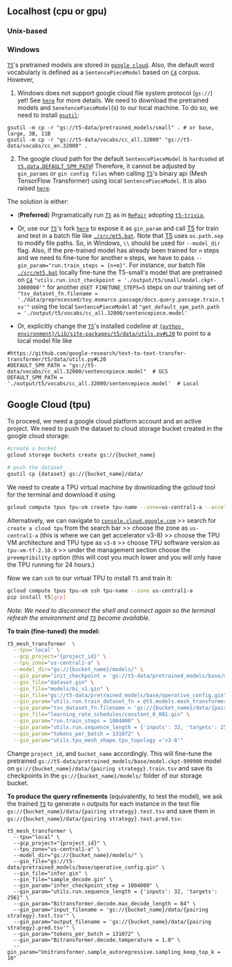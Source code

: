 ## Localhost (cpu or gpu)

### Unix-based

### Windows
[`T5`](https://github.com/google-research/text-to-text-transfer-transformer)'s pretrained models are stored in [`google cloud`](https://console.cloud.google.com/storage/browser/t5-data/pretrained_models/). Also, the default word vocabularly is defined as a `SentencePieceModel` based on [`C4`](https://console.cloud.google.com/storage/browser/t5-data/vocabs/cc_all.32000) corpus. However, 
1. Windows does not support google cloud file system protocol (`gs://`) yet! See [`here`](https://github.com/tensorflow/tensorflow/issues/38477) for more details. We need to download the pretrained models and `SenetencePieceModel`(s) to our local machine. To do so, we need to install [`gsutil`](https://cloud.google.com/storage/docs/gsutil):

```
gsutil -m cp -r "gs://t5-data/pretrained_models/small" . # or base, large, 3B, 11B
gsutil -m cp -r "gs://t5-data/vocabs/cc_all.32000" "gs://t5-data/vocabs/cc_en.32000" .
```

2. The google cloud path for the default `SentencePieceModel` is `hardcoded` at [`t5.data.DEFAULT_SPM_PATH`](https://github.com/google-research/text-to-text-transfer-transformer/blob/1b8375efe41f208f7f5c0744d57d7d913fa1eac4/t5/data/utils.py#L20)! Therefore, it cannot be adjusted by `gin_params` or `gin config files` when calling [`T5`](https://github.com/google-research/text-to-text-transfer-transformer)'s binary api (Mesh TensorFlow Transformer) using local `SentencePieceModel`. It is also raised [`here`](https://github.com/google-research/text-to-text-transfer-transformer/issues/513).

The solution is either: 
- (**Preferred**) Prgramatically run [`T5`](https://github.com/google-research/text-to-text-transfer-transformer) as in [`RePair`](https://github.com/fani-lab/RePair/blob/main/src/mdl/mt5w.py) adopting [`t5-trivia`](https://github.com/google-research/text-to-text-transfer-transformer/blob/main/notebooks/t5-trivia.ipynb), 
- Or, use our [`T5`](https://github.com/fani-lab/RePair/blob/main/src/mdl/mt5w.py)'s fork [`here`](https://github.com/fani-lab/text-to-text-transfer-transformer/blob/a9bb744d3e9811e912fddd7bfecf4d5334d00090/t5/data/utils.py#L24) to expose it as `gin_param` and call [T5](https://github.com/fani-lab/RePair/blob/main/src/mdl/mt5w.py) for train and test in a batch file like [`./src/mt5.bat`](./src/mt5.bat). Note that [T5](https://github.com/fani-lab/RePair/blob/main/src/mdl/mt5w.py) uses `os.path.sep` to modify file paths. So, in Windows, `\\` should be used for `--model_dir` flag. Also, if the pre-trained model has already been trained for `n` steps and we need to fine-tune for another `m` steps, we have to pass `--gin_param="run.train_steps = {n+m}"`. For instance, our batch file [`./src/mt5.bat`](./src/mt5.bat) locally fine-tune the T5-small's model that are pretrained on [`C4`](https://console.cloud.google.com/storage/browser/t5-data/vocabs/cc_all.32000) `"utils.run.init_checkpoint = './output/t5/small/model.ckpt-1000000'"` for another `@SET FINETUNE_STEPS=5` steps on our training set of `"tsv_dataset_fn.filename = './data/preprocessed/toy.msmarco.passage/docs.query.passage.train.tsv'"` using the local `SentencePieceModel` at `"get_default_spm_path.path = './output/t5/vocabs/cc_all.32000/sentencepiece.model'`

- Or, explicitly change the [`T5`](https://github.com/google-research/text-to-text-transfer-transformer)'s installed codeline at [`{python environment}/Lib/site-packages/t5/data/utils.py#L20`](https://github.com/google-research/text-to-text-transfer-transformer/blob/fc542df62ef2c1e39deced419d42d6d83befe623/t5/data/utils.py#L20) to point to a local model file like 
```
#https://github.com/google-research/text-to-text-transfer-transformer/t5/data/utils.py#L20
#DEFAULT_SPM_PATH = "gs://t5-data/vocabs/cc_all.32000/sentencepiece.model"  # GCS
DEFAULT_SPM_PATH = './output/t5/vocabs/cc_all.32000/sentencepiece.model'  # Local
```

## Google Cloud (tpu)
To proceed, we need a google cloud platform account and an active project. We need to push the dataset to cloud storage bucket created in the google cloud storage:

```sh
#create a bucket 
gcloud storage buckets create gs://{bucket_name}

# push the dataset 
gsutil cp {dataset} gs://{bucket_name}/data/
```

We need to create a TPU virtual machine by downloading the gcloud tool for the terminal and download it using

```sh
gcloud compute tpus tpu-vm create tpu-name --zone=us-central1-a --accelerator-type=v3-8 --version=tpu-vm-tf-2.10.0
```

Alternatively, we can navigate to [`console.cloud.google.com`](https://console.cloud.google.com/) >> search for `create a cloud tpu` from the search bar >> choose the zone as `us-central1-a` (this is where we can get accelerator v3-8) >> choose the TPU VM architecture and TPU type as `v3-8` >> choose TPU software version as `tpu-vm-tf-2.10.0` >> under the management section choose the `preemptibility` option (this will cost you much lower and you will only have the TPU running for 24 hours.) 

Now we can `ssh` to our virtual TPU to install `T5` and train it:

```sh
gcloud compute tpus tpu-vm ssh tpu-name --zone us-central1-a
pip install t5[gcp]
```

_Note: We need to disconnect the shell and connect again so the terminal refresh the environment and [`T5`](https://github.com/google-research/text-to-text-transfer-transformer) become available._

**To train (fine-tuned) the model:**

```sh
t5_mesh_transformer  \
  --tpu='local' \
  --gcp_project="{project_id}" \
  --tpu_zone="us-central1-a" \
  --model_dir="gs://{bucket_name}/models/" \
  --gin_param="init_checkpoint = 'gs://t5-data/pretrained_models/base/model.ckpt-999900'" \
  --gin_file="dataset.gin" \
  --gin_file="models/bi_v1.gin" \
  --gin_file="gs://t5-data/pretrained_models/base/operative_config.gin" \
  --gin_param="utils.run.train_dataset_fn = @t5.models.mesh_transformer.tsv_dataset_fn" \
  --gin_param="tsv_dataset_fn.filename = 'gs://{bucket_name}/data/{pairing strategy}.train.tsv'" \
  --gin_file="learning_rate_schedules/constant_0_001.gin" \
  --gin_param="run.train_steps = 1004000" \
  --gin_param="utils.run.sequence_length = {'inputs': 32, 'targets': 256}" \
  --gin_param="tokens_per_batch = 131072" \
  --gin_param="utils.tpu_mesh_shape.tpu_topology ='v3-8'"
```
Change `project_id`, and `bucket_name` accordingly. This will fine-tune the pretrained `gs://t5-data/pretrained_models/base/model.ckpt-999900` model on `gs://{bucket_name}/data/{pairing strategy}.train.tsv` and save its checkpoints in the `gs://{bucket_name}/models/` folder of our storage bucket. 

**To produce the query refinements** (equivalently, to test the model), we ask the trained [`T5`](https://github.com/google-research/text-to-text-transfer-transformer) to generate `n` outputs for each instance in the test file `gs://{bucket_name}/data/{pairing strategy}.test.tsv` and save them in `gs://{bucket_name}/data/{pairing strategy}.test.pred.tsv`:
```
t5_mesh_transformer \
  --tpu="local" \
  --gcp_project="{project_id}" \
  --tpu_zone="us-central1-a" \
  --model_dir="gs://{bucket_name}/models/" \
  --gin_file="gs://t5-data/pretrained_models/base/operative_config.gin" \
  --gin_file="infer.gin" \
  --gin_file="sample_decode.gin" \
  --gin_param="infer_checkpoint_step = 1004000" \
  --gin_param="utils.run.sequence_length = {'inputs': 32, 'targets': 256}" \
  --gin_param="Bitransformer.decode.max_decode_length = 64" \
  --gin_param="input_filename = 'gs://{bucket_name}/data/{pairing strategy}.test.tsv'" \
  --gin_param="output_filename = 'gs://{bucket_name}/data/{pairing strategy}.pred.tsv'" \
  --gin_param="tokens_per_batch = 131072" \
  --gin_param="Bitransformer.decode.temperature = 1.0" \
  --gin_param="Unitransformer.sample_autoregressive.sampling_keep_top_k = 10"
```
